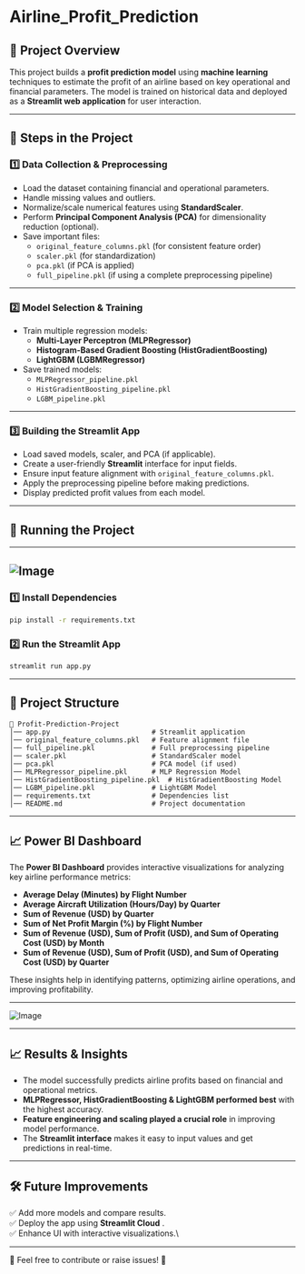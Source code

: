 # Airline_Profit_Prediction

## 📌 Project Overview

This project builds a **profit prediction model** using **machine learning** techniques to estimate the profit of an airline based on key operational and financial parameters. The model is trained on historical data and deployed as a **Streamlit web application** for user interaction.

---

## 🔹 Steps in the Project

### 1️⃣ Data Collection & Preprocessing

- Load the dataset containing financial and operational parameters.
- Handle missing values and outliers.
- Normalize/scale numerical features using **StandardScaler**.
- Perform **Principal Component Analysis (PCA)** for dimensionality reduction (optional).
- Save important files:
  - `original_feature_columns.pkl` (for consistent feature order)
  - `scaler.pkl` (for standardization)
  - `pca.pkl` (if PCA is applied)
  - `full_pipeline.pkl` (if using a complete preprocessing pipeline)

---

### 2️⃣ Model Selection & Training

- Train multiple regression models:
  - **Multi-Layer Perceptron (MLPRegressor)**
  - **Histogram-Based Gradient Boosting (HistGradientBoosting)**
  - **LightGBM (LGBMRegressor)**
- Save trained models:
  - `MLPRegressor_pipeline.pkl`
  - `HistGradientBoosting_pipeline.pkl`
  - `LGBM_pipeline.pkl`

---

### 3️⃣ Building the Streamlit App

- Load saved models, scaler, and PCA (if applicable).
- Create a user-friendly **Streamlit** interface for input fields.
- Ensure input feature alignment with `original_feature_columns.pkl`.
- Apply the preprocessing pipeline before making predictions.
- Display predicted profit values from each model.

---

## 🚀 Running the Project
---
![Image](https://github.com/user-attachments/assets/096df987-8c4e-4275-a4a7-7338814fb232)
---
### 1️⃣ Install Dependencies

```sh
pip install -r requirements.txt
```

### 2️⃣ Run the Streamlit App

```sh
streamlit run app.py
```

---

## 📂 Project Structure

```
📂 Profit-Prediction-Project
│── app.py                         # Streamlit application
│── original_feature_columns.pkl   # Feature alignment file
│── full_pipeline.pkl              # Full preprocessing pipeline
│── scaler.pkl                     # StandardScaler model
│── pca.pkl                        # PCA model (if used)
│── MLPRegressor_pipeline.pkl      # MLP Regression Model
│── HistGradientBoosting_pipeline.pkl  # HistGradientBoosting Model
│── LGBM_pipeline.pkl              # LightGBM Model
│── requirements.txt               # Dependencies list
│── README.md                      # Project documentation
```

---

## 📈 Power BI Dashboard

The **Power BI Dashboard** provides interactive visualizations for analyzing key airline performance metrics:

- **Average Delay (Minutes) by Flight Number**
- **Average Aircraft Utilization (Hours/Day) by Quarter**
- **Sum of Revenue (USD) by Quarter**
- **Sum of Net Profit Margin (%) by Flight Number**
- **Sum of Revenue (USD), Sum of Profit (USD), and Sum of Operating Cost (USD) by Month**
- **Sum of Revenue (USD), Sum of Profit (USD), and Sum of Operating Cost (USD) by Quarter**

These insights help in identifying patterns, optimizing airline operations, and improving profitability.

---

![Image](https://github.com/user-attachments/assets/25729543-cc58-4763-b892-24918c6bb18d)

---

## 📈 Results & Insights

- The model successfully predicts airline profits based on financial and operational metrics.
- **MLPRegressor, HistGradientBoosting & LightGBM performed best** with the highest accuracy.
- **Feature engineering and scaling played a crucial role** in improving model performance.
- The **Streamlit interface** makes it easy to input values and get predictions in real-time.

---

## 🛠 Future Improvements

✅ Add more models and compare results.\
✅ Deploy the app using **Streamlit Cloud** .\
✅ Enhance UI with interactive visualizations.\

---

📌 Feel free to contribute or raise issues! 🚀

